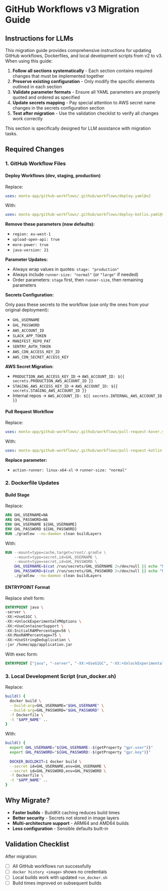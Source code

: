 # GitHub Workflows v3 Migration Guide

## Instructions for LLMs

This migration guide provides comprehensive instructions for updating GitHub workflows, Dockerfiles, and local development scripts from v2 to v3. When using this guide:

1. **Follow all sections systematically** - Each section contains required changes that must be implemented together
2. **Preserve existing configuration** - Only modify the specific elements outlined in each section
3. **Validate parameter formats** - Ensure all YAML parameters are properly quoted and ordered as specified
4. **Update secrets mapping** - Pay special attention to AWS secret name changes in the secrets configuration section
5. **Test after migration** - Use the validation checklist to verify all changes work correctly

This section is specifically designed for LLM assistance with migration tasks.

## Required Changes

### 1. GitHub Workflow Files

#### Deploy Workflows (dev, staging, production)

Replace:

```yaml
uses: monta-app/github-workflows/.github/workflows/deploy.yaml@v2
```

With:

```yaml
uses: monta-app/github-workflows/.github/workflows/deploy-kotlin.yaml@v3
```

**Remove these parameters (now defaults):**

- `region: eu-west-1`
- `upload-open-api: true`
- `more-power: true`
- `java-version: 21`

**Parameter Updates:**

- Always wrap values in quotes: `stage: "production"`
- Always include `runner-size: "normal"` (or `"large"` if needed)
- Order parameters: `stage` first, then `runner-size`, then remaining parameters

**Secrets Configuration:**

Only pass these secrets to the workflow (use only the ones from your original deployment):

- `GHL_USERNAME`
- `GHL_PASSWORD` 
- `AWS_ACCOUNT_ID`
- `SLACK_APP_TOKEN`
- `MANIFEST_REPO_PAT`
- `SENTRY_AUTH_TOKEN`
- `AWS_CDN_ACCESS_KEY_ID`
- `AWS_CDN_SECRET_ACCESS_KEY`

**AWS Secret Migration:**
- `PRODUCTION_AWS_ACCESS_KEY_ID` → `AWS_ACCOUNT_ID: ${{ secrets.PRODUCTION_AWS_ACCOUNT_ID }}`
- `STAGING_AWS_ACCESS_KEY_ID` → `AWS_ACCOUNT_ID: ${{ secrets.STAGING_AWS_ACCOUNT_ID }}`
- Internal repos → `AWS_ACCOUNT_ID: ${{ secrets.INTERNAL_AWS_ACCOUNT_ID }}`

#### Pull Request Workflow

Replace:

```yaml
uses: monta-app/github-workflows/.github/workflows/pull-request-kover.yaml@v2
```

With:

```yaml
uses: monta-app/github-workflows/.github/workflows/pull-request-kotlin.yaml@v3
```

**Replace parameter:**

- `action-runner: linux-x64-xl` → `runner-size: "normal"`

### 2. Dockerfile Updates

#### Build Stage

Replace:

```dockerfile
ARG GHL_USERNAME=NA
ARG GHL_PASSWORD=NA
ENV GHL_USERNAME ${GHL_USERNAME}
ENV GHL_PASSWORD ${GHL_PASSWORD}
RUN ./gradlew --no-daemon clean buildLayers
```

With:

```dockerfile
RUN --mount=type=cache,target=/root/.gradle \
    --mount=type=secret,id=GHL_USERNAME \
    --mount=type=secret,id=GHL_PASSWORD \
    GHL_USERNAME=$(cat /run/secrets/GHL_USERNAME 2>/dev/null || echo "NA") \
    GHL_PASSWORD=$(cat /run/secrets/GHL_PASSWORD 2>/dev/null || echo "NA") \
    ./gradlew --no-daemon clean buildLayers
```

#### ENTRYPOINT Format

Replace shell form:

```dockerfile
ENTRYPOINT java \
-server \
-XX:+UseG1GC \
-XX:+UnlockExperimentalVMOptions \
-XX:+UseContainerSupport \
-XX:InitialRAMPercentage=50 \
-XX:MaxRAMPercentage=75 \
-XX:+UseStringDeduplication \
-jar /home/app/application.jar
```

With exec form:

```dockerfile
ENTRYPOINT ["java", "-server", "-XX:+UseG1GC", "-XX:+UnlockExperimentalVMOptions", "-XX:+UseContainerSupport", "-XX:InitialRAMPercentage=50", "-XX:MaxRAMPercentage=75", "-XX:+UseStringDeduplication", "-jar", "/home/app/application.jar"]
```

### 3. Local Development Script (run_docker.sh)

Replace:

```bash
build() {
  docker build \
  --build-arg=GHL_USERNAME="$GHL_USERNAME" \
  --build-arg=GHL_PASSWORD="$GHL_PASSWORD" \
  -f Dockerfile \
  -t "$APP_NAME" ..
}
```

With:

```bash
build() {
  export GHL_USERNAME="${GHL_USERNAME:-$(getProperty "gpr.user")}"
  export GHL_PASSWORD="${GHL_PASSWORD:-$(getProperty "gpr.key")}"
  
  DOCKER_BUILDKIT=1 docker build \
  --secret id=GHL_USERNAME,env=GHL_USERNAME \
  --secret id=GHL_PASSWORD,env=GHL_PASSWORD \
  -f Dockerfile \
  -t "$APP_NAME" ..
}
```

## Why Migrate?

- **Faster builds** - BuildKit caching reduces build times
- **Better security** - Secrets not stored in image layers
- **Multi-architecture support** - ARM64 and AMD64 builds
- **Less configuration** - Sensible defaults built-in

## Validation Checklist

After migration:

- [ ] All GitHub workflows run successfully
- [ ] `docker history <image>` shows no credentials
- [ ] Local builds work with updated `run_docker.sh`
- [ ] Build times improved on subsequent builds
